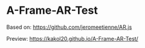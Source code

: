 # A-Frame-AR-Test
Based on: https://github.com/jeromeetienne/AR.js

Preview: https://kakol20.github.io/A-Frame-AR-Test/
